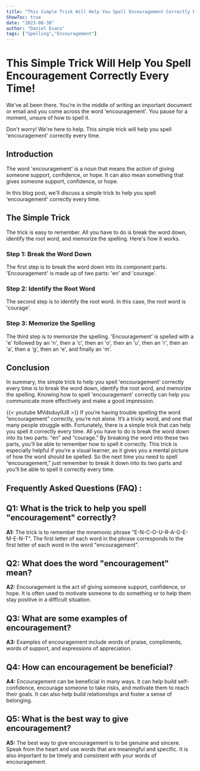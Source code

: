 ```yaml
---
title: "This Simple Trick Will Help You Spell Encouragement Correctly Every Time!"
ShowToc: true 
date: "2023-08-30"
author: "Daniel Evans" 
tags: ["Spelling","Encouragement"]
---
```

# This Simple Trick Will Help You Spell Encouragement Correctly Every Time!

We've all been there. You're in the middle of writing an important document or email and you come across the word 'encouragement'. You pause for a moment, unsure of how to spell it. 

Don't worry! We're here to help. This simple trick will help you spell 'encouragement' correctly every time. 

## Introduction

The word 'encouragement' is a noun that means the action of giving someone support, confidence, or hope. It can also mean something that gives someone support, confidence, or hope. 

In this blog post, we'll discuss a simple trick to help you spell 'encouragement' correctly every time. 

## The Simple Trick

The trick is easy to remember. All you have to do is break the word down, identify the root word, and memorize the spelling. Here's how it works. 

### Step 1: Break the Word Down

The first step is to break the word down into its component parts. 'Encouragement' is made up of two parts: 'en' and 'courage'. 

### Step 2: Identify the Root Word

The second step is to identify the root word. In this case, the root word is 'courage'. 

### Step 3: Memorize the Spelling

The third step is to memorize the spelling. 'Encouragement' is spelled with a 'e' followed by an 'n', then a 'c', then an 'o', then an 'u', then an 'r', then an 'a', then a 'g', then an 'e', and finally an 'm'. 

## Conclusion

In summary, the simple trick to help you spell 'encouragement' correctly every time is to break the word down, identify the root word, and memorize the spelling. Knowing how to spell 'encouragement' correctly can help you communicate more effectively and make a good impression.

{{< youtube MVdsduyIIJ8 >}} 
If you’re having trouble spelling the word “encouragement” correctly, you’re not alone. It’s a tricky word, and one that many people struggle with. Fortunately, there is a simple trick that can help you spell it correctly every time. All you have to do is break the word down into its two parts: “en” and “courage.” By breaking the word into these two parts, you’ll be able to remember how to spell it correctly. This trick is especially helpful if you’re a visual learner, as it gives you a mental picture of how the word should be spelled. So the next time you need to spell “encouragement,” just remember to break it down into its two parts and you’ll be able to spell it correctly every time.

## Frequently Asked Questions (FAQ) :
## Q1: What is the trick to help you spell "encouragement" correctly?

**A1:** The trick is to remember the mnemonic phrase "E-N-C-O-U-R-A-G-E-M-E-N-T". The first letter of each word in the phrase corresponds to the first letter of each word in the word "encouragement".

## Q2: What does the word "encouragement" mean?

**A2:** Encouragement is the act of giving someone support, confidence, or hope. It is often used to motivate someone to do something or to help them stay positive in a difficult situation.

## Q3: What are some examples of encouragement?

**A3:** Examples of encouragement include words of praise, compliments, words of support, and expressions of appreciation.

## Q4: How can encouragement be beneficial?

**A4:** Encouragement can be beneficial in many ways. It can help build self-confidence, encourage someone to take risks, and motivate them to reach their goals. It can also help build relationships and foster a sense of belonging.

## Q5: What is the best way to give encouragement?

**A5:** The best way to give encouragement is to be genuine and sincere. Speak from the heart and use words that are meaningful and specific. It is also important to be timely and consistent with your words of encouragement.





